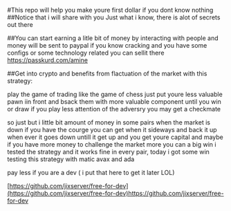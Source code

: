 #This repo will help you make youre first dollar if you dont know nothing
##Notice that i will share with you Just what i know, there is alot of secrets out there



##You can start earning a litle bit of money by interacting with people and money will be sent to paypal
if you know cracking and you have some configs or some technology related you can sellit there
https://passkurd.com/amine


##Get into crypto and benefits from flactuation of the market with this strategy:

play the game of trading like the game of chess just put youre less valuable pawn iin front and bsack them with more valuable component until you win or draw if you play less attention of the adversry you may get a checkmate

so just but i little bit amount of money in some pairs when the market is down if you have the courge you can get when it sideways and back it up when ever it goes down untill it get up and you get youre capital and maybe if you have more money to challenge the market more you can a big win i tested the strategy and it works fine in every pair, today i got some win testing this strategy with matic avax and ada

pay less if you are a dev ( i put that here to get it later LOL)

[https://github.com/jixserver/free-for-dev](https://github.com/jixserver/free-for-dev)https://github.com/jixserver/free-for-dev

